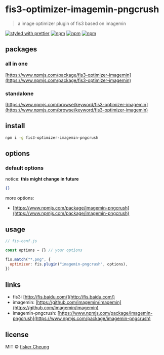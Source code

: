 # fis3-optimizer-imagemin-pngcrush

> a image optimizer plugin of fis3 based on imagemin

[![styled with prettier](https://img.shields.io/badge/styled_with-prettier-ff69b4.svg?style=flat-square)](https://github.com/prettier/prettier)
[![npm](https://img.shields.io/npm/v/fis3-optimizer-imagemin-pngcrush.svg?style=flat-square)](https://www.npmjs.com/package/fis3-optimizer-imagemin-pngcrush)
[![npm](https://img.shields.io/npm/dt/fis3-optimizer-imagemin-pngcrush.svg?style=flat-square)](https://www.npmjs.com/package/fis3-optimizer-imagemin-pngcrush)
[![npm](https://img.shields.io/npm/dm/fis3-optimizer-imagemin-pngcrush.svg?style=flat-square)](https://www.npmjs.com/package/fis3-optimizer-imagemin-pngcrush)

## packages

### all in one

[https://www.npmjs.com/package/fis3-optimizer-imagemin](https://www.npmjs.com/package/fis3-optimizer-imagemin)

### standalone

[https://www.npmjs.com/browse/keyword/fis3-optimizer-imagemin](https://www.npmjs.com/browse/keyword/fis3-optimizer-imagemin)

## install

```sh
npm i -g fis3-optimizer-imagemin-pngcrush
```

## options

### default options

notice: **this might change in future**

```json
{}
```

more options:

- [https://www.npmjs.com/package/imagemin-pngcrush](https://www.npmjs.com/package/imagemin-pngcrush)

## usage

```js
// fis-conf.js

const options = {} // your options

fis.match("*.png", {
  optimizer: fis.plugin("imagemin-pngcrush", options),
})
```

## links

- fis3: [http://fis.baidu.com/](http://fis.baidu.com/)
- imagemin: [https://github.com/imagemin/imagemin](https://github.com/imagemin/imagemin)
- imagemin-pngcrush: [https://www.npmjs.com/package/imagemin-pngcrush](https://www.npmjs.com/package/imagemin-pngcrush)

## license

MIT © [fisker Cheung](https://github.com/fisker)
